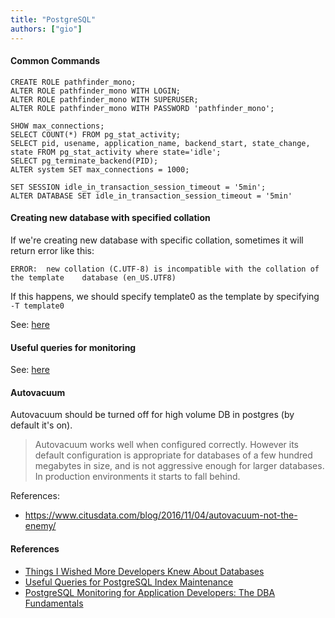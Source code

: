 ```yaml
---
title: "PostgreSQL"
authors: ["gio"]
---
```


#### Common Commands

```
CREATE ROLE pathfinder_mono;
ALTER ROLE pathfinder_mono WITH LOGIN;
ALTER ROLE pathfinder_mono WITH SUPERUSER;
ALTER ROLE pathfinder_mono WITH PASSWORD 'pathfinder_mono';

SHOW max_connections;
SELECT COUNT(*) FROM pg_stat_activity;
SELECT pid, usename, application_name, backend_start, state_change, state FROM pg_stat_activity where state='idle';
SELECT pg_terminate_backend(PID);
ALTER system SET max_connections = 1000;

SET SESSION idle_in_transaction_session_timeout = '5min';
ALTER DATABASE SET idle_in_transaction_session_timeout = '5min'
```

#### Creating new database with specified collation

If we're creating new database with specific collation, sometimes it will return error like this:

`ERROR:  new collation (C.UTF-8) is incompatible with the collation of the template    database (en_US.UTF8)`

If this happens, we should specify template0 as the template by specifying `-T template0`

See: [here](https://stackoverflow.com/questions/18870775/how-to-change-the-template-database-collection-coding-on-postgresql)

#### Useful queries for monitoring

See: [here](https://github.com/nilenso/postgresql-monitoring)

#### Autovacuum

Autovacuum should be turned off for high volume DB in postgres (by default it's on).

> Autovacuum works well when configured correctly. However its default configuration is appropriate for databases of a few hundred megabytes in size, and is not aggressive enough for larger databases. In production environments it starts to fall behind. 

References:

- https://www.citusdata.com/blog/2016/11/04/autovacuum-not-the-enemy/

#### References

- [Things I Wished More Developers Knew About Databases](https://rakyll.medium.com/things-i-wished-more-developers-knew-about-databases-2d0178464f78)
- [Useful Queries for PostgreSQL Index Maintenance](https://www.percona.com/blog/2020/03/31/useful-queries-for-postgresql-index-maintenance/)
- [PostgreSQL Monitoring for Application Developers: The DBA Fundamentals](https://blog.crunchydata.com/blog/postgresql-monitoring-for-application-developers-dba-stats)
